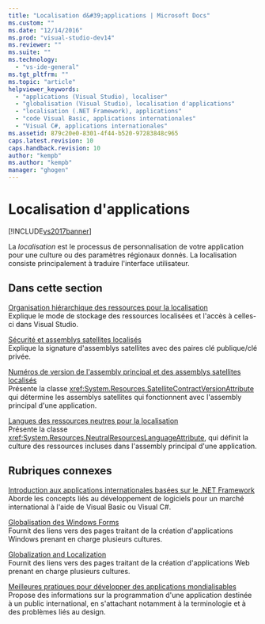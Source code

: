 ```yaml
---
title: "Localisation d&#39;applications | Microsoft Docs"
ms.custom: ""
ms.date: "12/14/2016"
ms.prod: "visual-studio-dev14"
ms.reviewer: ""
ms.suite: ""
ms.technology: 
  - "vs-ide-general"
ms.tgt_pltfrm: ""
ms.topic: "article"
helpviewer_keywords: 
  - "applications (Visual Studio), localiser"
  - "globalisation (Visual Studio), localisation d'applications"
  - "localisation (.NET Framework), applications"
  - "code Visual Basic, applications internationales"
  - "Visual C#, applications internationales"
ms.assetid: 879c20e0-8301-4f44-b520-97283848c965
caps.latest.revision: 10
caps.handback.revision: 10
author: "kempb"
ms.author: "kempb"
manager: "ghogen"
---
```

# Localisation d&#39;applications
[!INCLUDE[vs2017banner](../code-quality/includes/vs2017banner.md)]

La *localisation* est le processus de personnalisation de votre application pour une culture ou des paramètres régionaux donnés.  La localisation consiste principalement à traduire l'interface utilisateur.  
  
## Dans cette section  
 [Organisation hiérarchique des ressources pour la localisation](../ide/hierarchical-organization-of-resources-for-localization.md)  
 Explique le mode de stockage des ressources localisées et l'accès à celles\-ci dans Visual Studio.  
  
 [Sécurité et assemblys satellites localisés](../ide/security-and-localized-satellite-assemblies.md)  
 Explique la signature d'assemblys satellites avec des paires clé publique\/clé privée.  
  
 [Numéros de version de l'assembly principal et des assemblys satellites localisés](../ide/version-numbers-for-main-and-localized-satellite-assemblies.md)  
 Présente la classe <xref:System.Resources.SatelliteContractVersionAttribute> qui détermine les assemblys satellites qui fonctionnent avec l'assembly principal d'une application.  
  
 [Langues des ressources neutres pour la localisation](../ide/neutral-resources-languages-for-localization.md)  
 Présente la classe <xref:System.Resources.NeutralResourcesLanguageAttribute>, qui définit la culture des ressources incluses dans l'assembly principal d'une application.  
  
## Rubriques connexes  
 [Introduction aux applications internationales basées sur le .NET Framework](../ide/introduction-to-international-applications-based-on-the-dotnet-framework.md)  
 Aborde les concepts liés au développement de logiciels pour un marché international à l'aide de Visual Basic ou Visual C\#.  
  
 [Globalisation des Windows Forms](../Topic/Globalizing%20Windows%20Forms.md)  
 Fournit des liens vers des pages traitant de la création d'applications Windows prenant en charge plusieurs cultures.  
  
 [Globalization and Localization](../Topic/ASP.NET%20Globalization%20and%20Localization.md)  
 Fournit des liens vers des pages traitant de la création d'applications Web prenant en charge plusieurs cultures.  
  
 [Meilleures pratiques pour développer des applications mondialisables](../Topic/Best%20Practices%20for%20Developing%20World-Ready%20Applications.md)  
 Propose des informations sur la programmation d'une application destinée à un public international, en s'attachant notamment à la terminologie et à des problèmes liés au design.